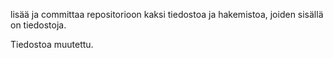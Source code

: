 lisää ja committaa repositorioon kaksi tiedostoa ja hakemistoa, joiden sisällä on tiedostoja.

Tiedostoa muutettu.

